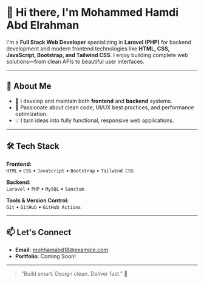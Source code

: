 # 👋 Hi there, I'm Mohammed Hamdi Abd Elrahman

I'm a **Full Stack Web Developer** specializing in **Laravel (PHP)** for backend development and modern frontend technologies like **HTML, CSS, JavaScript, Bootstrap, and Tailwind CSS**. I enjoy building complete web solutions—from clean APIs to beautiful user interfaces.

---

## 🚀 About Me

- 🔧 I develop and maintain both **frontend** and **backend** systems.
- 🎯 Passionate about clean code, UI/UX best practices, and performance optimization.
- 💡 I turn ideas into fully functional, responsive web applications.

---

## 🛠️ Tech Stack

**Frontend:**  
`HTML` • `CSS` • `JavaScript` • `Bootstrap` • `Tailwind CSS`

**Backend:**  
`Laravel` • `PHP` • `MySQL` • `Sanctum`

**Tools & Version Control:**  
`Git` • `GitHub` • `GitHub Actions`

---

## 📫 Let's Connect

- **Email:** mohhamabd18@example.com
- **Portfolio**: Coming Soon!

---

> “Build smart. Design clean. Deliver fast.” 🚀
